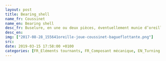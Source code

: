 ```yaml
---
layout: post
title: Bearing_shell
name_fr: Coussinet
name_en: Bearing shell
desc_fr: Buselure, en une ou deux pièces, éventuellement munie d’oreilles ou joues, dans laquelle tourne le tourillon d’un arbre.
desc_en: 
img: ["2017-08-28_155641oreille-joue-coussinet-bagueflottante.png"]
src: 
date: 2019-03-15 17:58:00 +0100
categories: [FR_Eléments tournants, FR_Composant mécanique, EN_Turning parts, EN_Mechanical parts]
---
```


